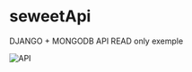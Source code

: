 # seweetApi
 DJANGO + MONGODB API READ only exemple

![API](https://github.com/andersonxv98/seweetApi/blob/main/api.gif)

